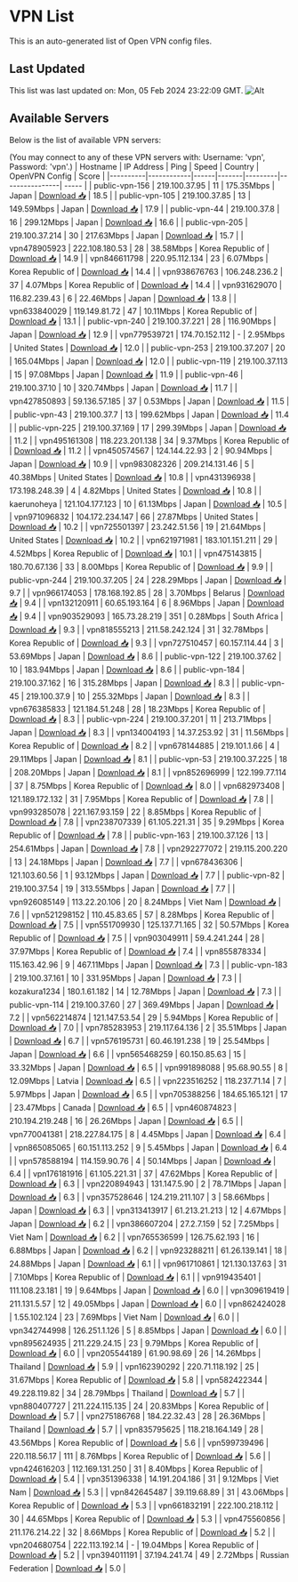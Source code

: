 # VPN List

This is an auto-generated list of Open VPN config files.

## Last Updated

This list was last updated on: Mon, 05 Feb 2024 23:22:09 GMT.
![Alt](https://repobeats.axiom.co/api/embed/186b98318ef1479477931607c1ad7d823f12451f.svg "Repobeats analytics image")

## Available Servers

Below is the list of available VPN servers:

(You may connect to any of these VPN servers with: Username: 'vpn', Password: 'vpn'.)
| Hostname | IP Address | Ping | Speed | Country | OpenVPN Config | Score |
|----------|------------|------|-------|---------|----------------| ----- |
| public-vpn-156 | 219.100.37.95 | 11 | 175.35Mbps | Japan | [Download 📥](./configs/server_0_JP.ovpn) | 18.5 |
| public-vpn-105 | 219.100.37.85 | 13 | 149.59Mbps | Japan | [Download 📥](./configs/server_1_JP.ovpn) | 17.9 |
| public-vpn-44 | 219.100.37.8 | 16 | 299.12Mbps | Japan | [Download 📥](./configs/server_2_JP.ovpn) | 16.6 |
| public-vpn-205 | 219.100.37.214 | 30 | 217.63Mbps | Japan | [Download 📥](./configs/server_3_JP.ovpn) | 15.7 |
| vpn478905923 | 222.108.180.53 | 28 | 38.58Mbps | Korea Republic of | [Download 📥](./configs/server_4_KR.ovpn) | 14.9 |
| vpn846611798 | 220.95.112.134 | 23 | 6.07Mbps | Korea Republic of | [Download 📥](./configs/server_5_KR.ovpn) | 14.4 |
| vpn938676763 | 106.248.236.2 | 37 | 4.07Mbps | Korea Republic of | [Download 📥](./configs/server_6_KR.ovpn) | 14.4 |
| vpn931629070 | 116.82.239.43 | 6 | 22.46Mbps | Japan | [Download 📥](./configs/server_7_JP.ovpn) | 13.8 |
| vpn633840029 | 119.149.81.72 | 47 | 10.11Mbps | Korea Republic of | [Download 📥](./configs/server_8_KR.ovpn) | 13.1 |
| public-vpn-240 | 219.100.37.221 | 28 | 116.90Mbps | Japan | [Download 📥](./configs/server_9_JP.ovpn) | 12.9 |
| vpn779539721 | 174.70.152.112 | - | 2.95Mbps | United States | [Download 📥](./configs/server_10_US.ovpn) | 12.0 |
| public-vpn-253 | 219.100.37.207 | 20 | 165.04Mbps | Japan | [Download 📥](./configs/server_11_JP.ovpn) | 12.0 |
| public-vpn-119 | 219.100.37.113 | 15 | 97.08Mbps | Japan | [Download 📥](./configs/server_12_JP.ovpn) | 11.9 |
| public-vpn-46 | 219.100.37.10 | 10 | 320.74Mbps | Japan | [Download 📥](./configs/server_13_JP.ovpn) | 11.7 |
| vpn427850893 | 59.136.57.185 | 37 | 0.53Mbps | Japan | [Download 📥](./configs/server_14_JP.ovpn) | 11.5 |
| public-vpn-43 | 219.100.37.7 | 13 | 199.62Mbps | Japan | [Download 📥](./configs/server_15_JP.ovpn) | 11.4 |
| public-vpn-225 | 219.100.37.169 | 17 | 299.39Mbps | Japan | [Download 📥](./configs/server_16_JP.ovpn) | 11.2 |
| vpn495161308 | 118.223.201.138 | 34 | 9.37Mbps | Korea Republic of | [Download 📥](./configs/server_17_KR.ovpn) | 11.2 |
| vpn450574567 | 124.144.22.93 | 2 | 90.94Mbps | Japan | [Download 📥](./configs/server_18_JP.ovpn) | 10.9 |
| vpn983082326 | 209.214.131.46 | 5 | 40.38Mbps | United States | [Download 📥](./configs/server_19_US.ovpn) | 10.8 |
| vpn431396938 | 173.198.248.39 | 4 | 4.82Mbps | United States | [Download 📥](./configs/server_20_US.ovpn) | 10.8 |
| kaerunoheya | 121.104.177.123 | 10 | 61.13Mbps | Japan | [Download 📥](./configs/server_21_JP.ovpn) | 10.5 |
| vpn971096832 | 104.172.234.147 | 66 | 27.87Mbps | United States | [Download 📥](./configs/server_22_US.ovpn) | 10.2 |
| vpn725501397 | 23.242.51.56 | 19 | 21.64Mbps | United States | [Download 📥](./configs/server_23_US.ovpn) | 10.2 |
| vpn621971981 | 183.101.151.211 | 29 | 4.52Mbps | Korea Republic of | [Download 📥](./configs/server_24_KR.ovpn) | 10.1 |
| vpn475143815 | 180.70.67.136 | 33 | 8.00Mbps | Korea Republic of | [Download 📥](./configs/server_25_KR.ovpn) | 9.9 |
| public-vpn-244 | 219.100.37.205 | 24 | 228.29Mbps | Japan | [Download 📥](./configs/server_26_JP.ovpn) | 9.7 |
| vpn966174053 | 178.168.192.85 | 28 | 3.70Mbps | Belarus | [Download 📥](./configs/server_27_BY.ovpn) | 9.4 |
| vpn132120911 | 60.65.193.164 | 6 | 8.96Mbps | Japan | [Download 📥](./configs/server_28_JP.ovpn) | 9.4 |
| vpn903529093 | 165.73.28.219 | 351 | 0.28Mbps | South Africa | [Download 📥](./configs/server_29_ZA.ovpn) | 9.3 |
| vpn818555213 | 211.58.242.124 | 31 | 32.78Mbps | Korea Republic of | [Download 📥](./configs/server_30_KR.ovpn) | 9.3 |
| vpn727510457 | 60.157.114.44 | 3 | 53.69Mbps | Japan | [Download 📥](./configs/server_31_JP.ovpn) | 8.6 |
| public-vpn-122 | 219.100.37.62 | 10 | 183.94Mbps | Japan | [Download 📥](./configs/server_32_JP.ovpn) | 8.6 |
| public-vpn-184 | 219.100.37.162 | 16 | 315.28Mbps | Japan | [Download 📥](./configs/server_33_JP.ovpn) | 8.3 |
| public-vpn-45 | 219.100.37.9 | 10 | 255.32Mbps | Japan | [Download 📥](./configs/server_34_JP.ovpn) | 8.3 |
| vpn676385833 | 121.184.51.248 | 28 | 18.23Mbps | Korea Republic of | [Download 📥](./configs/server_35_KR.ovpn) | 8.3 |
| public-vpn-224 | 219.100.37.201 | 11 | 213.71Mbps | Japan | [Download 📥](./configs/server_36_JP.ovpn) | 8.3 |
| vpn134004193 | 14.37.253.92 | 31 | 11.56Mbps | Korea Republic of | [Download 📥](./configs/server_37_KR.ovpn) | 8.2 |
| vpn678144885 | 219.101.1.66 | 4 | 29.11Mbps | Japan | [Download 📥](./configs/server_38_JP.ovpn) | 8.1 |
| public-vpn-53 | 219.100.37.225 | 18 | 208.20Mbps | Japan | [Download 📥](./configs/server_39_JP.ovpn) | 8.1 |
| vpn852696999 | 122.199.77.114 | 37 | 8.75Mbps | Korea Republic of | [Download 📥](./configs/server_40_KR.ovpn) | 8.0 |
| vpn682973408 | 121.189.172.132 | 31 | 7.95Mbps | Korea Republic of | [Download 📥](./configs/server_41_KR.ovpn) | 7.8 |
| vpn993285078 | 221.167.93.159 | 22 | 8.85Mbps | Korea Republic of | [Download 📥](./configs/server_42_KR.ovpn) | 7.8 |
| vpn238707339 | 61.105.221.31 | 35 | 9.29Mbps | Korea Republic of | [Download 📥](./configs/server_43_KR.ovpn) | 7.8 |
| public-vpn-163 | 219.100.37.126 | 13 | 254.61Mbps | Japan | [Download 📥](./configs/server_44_JP.ovpn) | 7.8 |
| vpn292277072 | 219.115.200.220 | 13 | 24.18Mbps | Japan | [Download 📥](./configs/server_45_JP.ovpn) | 7.7 |
| vpn678436306 | 121.103.60.56 | 1 | 93.12Mbps | Japan | [Download 📥](./configs/server_46_JP.ovpn) | 7.7 |
| public-vpn-82 | 219.100.37.54 | 19 | 313.55Mbps | Japan | [Download 📥](./configs/server_47_JP.ovpn) | 7.7 |
| vpn926085149 | 113.22.20.106 | 20 | 8.24Mbps | Viet Nam | [Download 📥](./configs/server_48_VN.ovpn) | 7.6 |
| vpn521298152 | 110.45.83.65 | 57 | 8.28Mbps | Korea Republic of | [Download 📥](./configs/server_49_KR.ovpn) | 7.5 |
| vpn551709930 | 125.137.71.165 | 32 | 50.57Mbps | Korea Republic of | [Download 📥](./configs/server_50_KR.ovpn) | 7.5 |
| vpn903049911 | 59.4.241.244 | 28 | 37.97Mbps | Korea Republic of | [Download 📥](./configs/server_51_KR.ovpn) | 7.4 |
| vpn855878334 | 115.163.42.96 | 9 | 467.11Mbps | Japan | [Download 📥](./configs/server_52_JP.ovpn) | 7.3 |
| public-vpn-183 | 219.100.37.161 | 10 | 331.95Mbps | Japan | [Download 📥](./configs/server_53_JP.ovpn) | 7.3 |
| kozakura1234 | 180.1.61.182 | 14 | 12.78Mbps | Japan | [Download 📥](./configs/server_54_JP.ovpn) | 7.3 |
| public-vpn-114 | 219.100.37.60 | 27 | 369.49Mbps | Japan | [Download 📥](./configs/server_55_JP.ovpn) | 7.2 |
| vpn562214874 | 121.147.53.54 | 29 | 5.94Mbps | Korea Republic of | [Download 📥](./configs/server_56_KR.ovpn) | 7.0 |
| vpn785283953 | 219.117.64.136 | 2 | 35.51Mbps | Japan | [Download 📥](./configs/server_57_JP.ovpn) | 6.7 |
| vpn576195731 | 60.46.191.238 | 19 | 25.54Mbps | Japan | [Download 📥](./configs/server_58_JP.ovpn) | 6.6 |
| vpn565468259 | 60.150.85.63 | 15 | 33.32Mbps | Japan | [Download 📥](./configs/server_59_JP.ovpn) | 6.5 |
| vpn991898088 | 95.68.90.55 | 8 | 12.09Mbps | Latvia | [Download 📥](./configs/server_60_LV.ovpn) | 6.5 |
| vpn223516252 | 118.237.71.14 | 7 | 5.97Mbps | Japan | [Download 📥](./configs/server_61_JP.ovpn) | 6.5 |
| vpn705388256 | 184.65.165.121 | 17 | 23.47Mbps | Canada | [Download 📥](./configs/server_62_CA.ovpn) | 6.5 |
| vpn460874823 | 210.194.219.248 | 16 | 26.26Mbps | Japan | [Download 📥](./configs/server_63_JP.ovpn) | 6.5 |
| vpn770041381 | 218.227.84.175 | 8 | 4.45Mbps | Japan | [Download 📥](./configs/server_64_JP.ovpn) | 6.4 |
| vpn865085065 | 60.151.113.252 | 9 | 5.45Mbps | Japan | [Download 📥](./configs/server_65_JP.ovpn) | 6.4 |
| vpn578588194 | 114.159.90.76 | 4 | 50.14Mbps | Japan | [Download 📥](./configs/server_66_JP.ovpn) | 6.4 |
| vpn176181916 | 61.105.221.31 | 37 | 47.62Mbps | Korea Republic of | [Download 📥](./configs/server_67_KR.ovpn) | 6.3 |
| vpn220894943 | 131.147.5.90 | 2 | 78.71Mbps | Japan | [Download 📥](./configs/server_68_JP.ovpn) | 6.3 |
| vpn357528646 | 124.219.211.107 | 3 | 58.66Mbps | Japan | [Download 📥](./configs/server_69_JP.ovpn) | 6.3 |
| vpn313413917 | 61.213.21.213 | 12 | 4.67Mbps | Japan | [Download 📥](./configs/server_70_JP.ovpn) | 6.2 |
| vpn386607204 | 27.2.7.159 | 52 | 7.25Mbps | Viet Nam | [Download 📥](./configs/server_71_VN.ovpn) | 6.2 |
| vpn765536599 | 126.75.62.193 | 16 | 6.88Mbps | Japan | [Download 📥](./configs/server_72_JP.ovpn) | 6.2 |
| vpn923288211 | 61.26.139.141 | 18 | 24.88Mbps | Japan | [Download 📥](./configs/server_73_JP.ovpn) | 6.1 |
| vpn961710861 | 121.130.137.63 | 31 | 7.10Mbps | Korea Republic of | [Download 📥](./configs/server_74_KR.ovpn) | 6.1 |
| vpn919435401 | 111.108.23.181 | 19 | 9.64Mbps | Japan | [Download 📥](./configs/server_75_JP.ovpn) | 6.0 |
| vpn309619419 | 211.131.5.57 | 12 | 49.05Mbps | Japan | [Download 📥](./configs/server_76_JP.ovpn) | 6.0 |
| vpn862424028 | 1.55.102.124 | 23 | 7.69Mbps | Viet Nam | [Download 📥](./configs/server_77_VN.ovpn) | 6.0 |
| vpn342744998 | 126.251.1.126 | 5 | 8.85Mbps | Japan | [Download 📥](./configs/server_78_JP.ovpn) | 6.0 |
| vpn895624935 | 211.229.24.15 | 23 | 9.79Mbps | Korea Republic of | [Download 📥](./configs/server_79_KR.ovpn) | 6.0 |
| vpn205544189 | 61.90.98.69 | 26 | 14.26Mbps | Thailand | [Download 📥](./configs/server_80_TH.ovpn) | 5.9 |
| vpn162390292 | 220.71.118.192 | 25 | 31.67Mbps | Korea Republic of | [Download 📥](./configs/server_81_KR.ovpn) | 5.8 |
| vpn582422344 | 49.228.119.82 | 34 | 28.79Mbps | Thailand | [Download 📥](./configs/server_82_TH.ovpn) | 5.7 |
| vpn880407727 | 211.224.115.135 | 24 | 20.83Mbps | Korea Republic of | [Download 📥](./configs/server_83_KR.ovpn) | 5.7 |
| vpn275186768 | 184.22.32.43 | 28 | 26.36Mbps | Thailand | [Download 📥](./configs/server_84_TH.ovpn) | 5.7 |
| vpn835795625 | 118.218.164.149 | 28 | 43.56Mbps | Korea Republic of | [Download 📥](./configs/server_85_KR.ovpn) | 5.6 |
| vpn599739496 | 220.118.56.17 | 111 | 8.76Mbps | Korea Republic of | [Download 📥](./configs/server_86_KR.ovpn) | 5.6 |
| vpn424616203 | 112.169.131.250 | 31 | 8.40Mbps | Korea Republic of | [Download 📥](./configs/server_87_KR.ovpn) | 5.4 |
| vpn351396338 | 14.191.204.186 | 31 | 9.12Mbps | Viet Nam | [Download 📥](./configs/server_88_VN.ovpn) | 5.3 |
| vpn842645487 | 39.119.68.89 | 31 | 43.06Mbps | Korea Republic of | [Download 📥](./configs/server_89_KR.ovpn) | 5.3 |
| vpn661832191 | 222.100.218.112 | 30 | 44.65Mbps | Korea Republic of | [Download 📥](./configs/server_90_KR.ovpn) | 5.3 |
| vpn475560856 | 211.176.214.22 | 32 | 8.66Mbps | Korea Republic of | [Download 📥](./configs/server_91_KR.ovpn) | 5.2 |
| vpn204680754 | 222.113.192.14 | - | 19.04Mbps | Korea Republic of | [Download 📥](./configs/server_92_KR.ovpn) | 5.2 |
| vpn394011191 | 37.194.241.74 | 49 | 2.72Mbps | Russian Federation | [Download 📥](./configs/server_93_RU.ovpn) | 5.0 |
